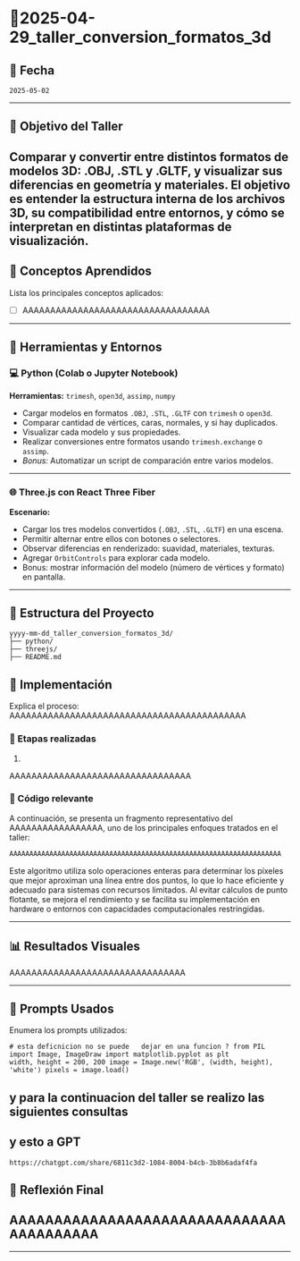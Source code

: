 
# 🧪2025-04-29_taller_conversion_formatos_3d

## 📅 Fecha
`2025-05-02` 

---

## 🎯 Objetivo del Taller

Comparar y convertir entre distintos formatos de modelos 3D: .OBJ, .STL y .GLTF, y visualizar sus diferencias en geometría y materiales. El objetivo es entender la estructura interna de los archivos 3D, su compatibilidad entre entornos, y cómo se interpretan en distintas plataformas de visualización.
---

## 🧠 Conceptos Aprendidos

Lista los principales conceptos aplicados:

- [ ] AAAAAAAAAAAAAAAAAAAAAAAAAAAAAAAAAA

---

## 🔧 Herramientas y Entornos

### 💻 Python (Colab o Jupyter Notebook)

**Herramientas:** `trimesh`, `open3d`, `assimp`, `numpy`

- Cargar modelos en formatos `.OBJ`, `.STL`, `.GLTF` con `trimesh` o `open3d`.
- Comparar cantidad de vértices, caras, normales, y si hay duplicados.
- Visualizar cada modelo y sus propiedades.
- Realizar conversiones entre formatos usando `trimesh.exchange` o `assimp`.
- *Bonus:* Automatizar un script de comparación entre varios modelos.

---

### 🌐 Three.js con React Three Fiber

**Escenario:**

- Cargar los tres modelos convertidos (`.OBJ`, `.STL`, `.GLTF`) en una escena.
- Permitir alternar entre ellos con botones o selectores.
- Observar diferencias en renderizado: suavidad, materiales, texturas.
- Agregar `OrbitControls` para explorar cada modelo.
- Bonus: mostrar información del modelo (número de vértices y formato) en pantalla.

---



## 📁 Estructura del Proyecto

```
yyyy-mm-dd_taller_conversion_formatos_3d/
├── python/
├── threejs/
├── README.md
```




## 🧪 Implementación

Explica el proceso:
AAAAAAAAAAAAAAAAAAAAAAAAAAAAAAAAAAAAAAAAAAA

### 🔹 Etapas realizadas
1.
AAAAAAAAAAAAAAAAAAAAAAAAAAAAAAAAA

### 🔹 Código relevante

A continuación, se presenta un fragmento representativo del AAAAAAAAAAAAAAAAA, uno de los principales enfoques tratados en el taller:

```python
AAAAAAAAAAAAAAAAAAAAAAAAAAAAAAAAAAAAAAAAAAAAAAAAAAAAAAAAAAAAAAAAAAAA

```
Este algoritmo utiliza solo operaciones enteras para determinar los píxeles que mejor aproximan una línea entre dos puntos, lo que lo hace eficiente y adecuado para sistemas con recursos limitados. Al evitar cálculos de punto flotante, se mejora el rendimiento y se facilita su implementación en hardware o entornos con capacidades computacionales restringidas.

---

## 📊 Resultados Visuales


AAAAAAAAAAAAAAAAAAAAAAAAAAAAAAAA

---

## 🧩 Prompts Usados

Enumera los prompts utilizados:

```text
# esta deficnicion no se puede   dejar en una funcion ? from PIL import Image, ImageDraw import matplotlib.pyplot as plt
width, height = 200, 200 image = Image.new('RGB', (width, height), 'white') pixels = image.load()
```
## y para la continuacion del taller se realizo las siguientes consultas
## y esto a GPT


```
https://chatgpt.com/share/6811c3d2-1084-8004-b4cb-3b8b6adaf4fa
```



## 💬 Reflexión Final

AAAAAAAAAAAAAAAAAAAAAAAAAAAAAAAAAAAAAAAAA
---


---



